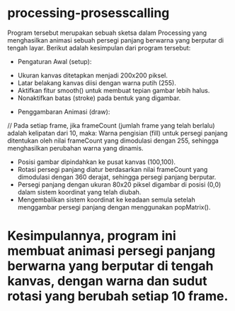 # processing-prosesscalling

Program tersebut merupakan sebuah sketsa dalam Processing yang menghasilkan animasi sebuah persegi panjang berwarna yang berputar di tengah layar. Berikut adalah kesimpulan dari program tersebut:

* Pengaturan Awal (setup):

- Ukuran kanvas ditetapkan menjadi 200x200 piksel.
- Latar belakang kanvas diisi dengan warna putih (255).
- Aktifkan fitur smooth() untuk membuat tepian gambar lebih halus.
- Nonaktifkan batas (stroke) pada bentuk yang digambar.
* Penggambaran Animasi (draw):

// Pada setiap frame, jika frameCount (jumlah frame yang telah berlalu) adalah kelipatan dari 10, maka:
Warna pengisian (fill) untuk persegi panjang ditentukan oleh nilai frameCount yang dimodulasi dengan 255, sehingga menghasilkan perubahan warna yang dinamis.
- Posisi gambar dipindahkan ke pusat kanvas (100,100).
- Rotasi persegi panjang diatur berdasarkan nilai frameCount yang dimodulasi dengan 360 derajat, sehingga persegi panjang berputar.
- Persegi panjang dengan ukuran 80x20 piksel digambar di posisi (0,0) dalam sistem koordinat yang telah diubah.
- Mengembalikan sistem koordinat ke keadaan semula setelah menggambar persegi panjang dengan menggunakan popMatrix().

# Kesimpulannya, program ini membuat animasi persegi panjang berwarna yang berputar di tengah kanvas, dengan warna dan sudut rotasi yang berubah setiap 10 frame.

